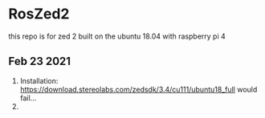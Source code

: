 # RosZed2
this repo is for zed 2 built on the ubuntu 18.04 with raspberry pi 4

## Feb 23 2021
  1. Installation: https://download.stereolabs.com/zedsdk/3.4/cu111/ubuntu18_full would fail...
  2. 
